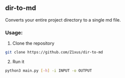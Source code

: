## dir-to-md
Converts your entire project directory to a single md file.

### Usage:
1. Clone the repository
```bash
git clone https://github.com/Z1xus/dir-to-md
```
2. Run it 
```bash
python3 main.py [-h] -i INPUT -o OUTPUT
```

